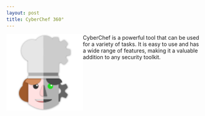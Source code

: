 ```yaml
---
layout: post
title: CyberChef 360°  
---
```


<img height="200" align="left" src="/images/cyberchef_cook.png"> CyberChef is a powerful tool that can be used for a variety of tasks. It is easy to use and has a wide range of features, making it a valuable addition to any security toolkit.